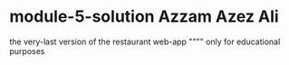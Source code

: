 # module-5-solution Azzam Azez Ali
the very-last version of the restaurant web-app
"""" only for educational purposes
